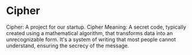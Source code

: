 # Cipher
Cipher: A project for our startup.
Cipher Meaning: A secret code, typically created using a mathematical algorithm, that transforms data into an unrecognizable form. It's a system of writing that most people cannot understand, ensuring the secrecy of the message.
